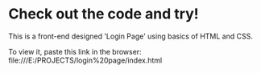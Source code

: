 # Check out the code and try!

This is a front-end designed 'Login Page' using basics of HTML and CSS.

To view it, paste this link in the browser:
<br>
file:///E:/PROJECTS/login%20page/index.html
